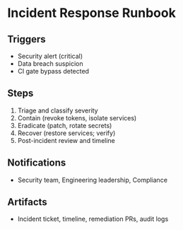 # Incident Response Runbook

## Triggers
- Security alert (critical)
- Data breach suspicion
- CI gate bypass detected

## Steps
1. Triage and classify severity
2. Contain (revoke tokens, isolate services)
3. Eradicate (patch, rotate secrets)
4. Recover (restore services; verify)
5. Post-incident review and timeline

## Notifications
- Security team, Engineering leadership, Compliance

## Artifacts
- Incident ticket, timeline, remediation PRs, audit logs